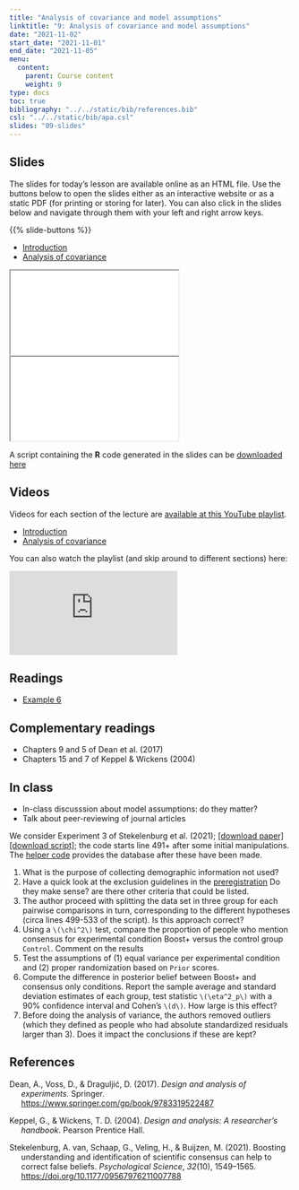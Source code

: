 ```yaml
---
title: "Analysis of covariance and model assumptions"
linktitle: "9: Analysis of covariance and model assumptions"
date: "2021-11-02"
start_date: "2021-11-01"
end_date: "2021-11-05"
menu:
  content:
    parent: Course content
    weight: 9
type: docs
toc: true
bibliography: "../../static/bib/references.bib"
csl: "../../static/bib/apa.csl"
slides: "09-slides"
---
```


## Slides

The slides for today’s lesson are available online as an HTML file. Use the buttons below to open the slides either as an interactive website or as a static PDF (for printing or storing for later). You can also click in the slides below and navigate through them with your left and right arrow keys.

{{% slide-buttons %}}

<ul class="nav nav-tabs" id="slide-tabs" role="tablist">
<li class="nav-item">
<a class="nav-link active" id="introduction-tab" data-toggle="tab" href="#introduction" role="tab" aria-controls="introduction" aria-selected="true">Introduction</a>
</li>
<li class="nav-item">
<a class="nav-link" id="analysis-of-covariance-tab" data-toggle="tab" href="#analysis-of-covariance" role="tab" aria-controls="analysis-of-covariance" aria-selected="false">Analysis of covariance</a>
</li>
</ul>

<div id="slide-tabs" class="tab-content">

<div id="introduction" class="tab-pane fade show active" role="tabpanel" aria-labelledby="introduction-tab">

<div class="embed-responsive embed-responsive-16by9">

<iframe class="embed-responsive-item" src="/slides/09-slides.html#1">
</iframe>

</div>

</div>

<div id="analysis-of-covariance" class="tab-pane fade" role="tabpanel" aria-labelledby="analysis-of-covariance-tab">

<div class="embed-responsive embed-responsive-16by9">

<iframe class="embed-responsive-item" src="/slides/09-slides.html#ancova">
</iframe>

</div>

</div>

</div>

A script containing the **R** code generated in the slides can be [downloaded here](/content/09-slides.R)

## Videos

Videos for each section of the lecture are [available at this YouTube playlist](https://www.youtube.com/playlist?list=PLUB8VZzxA8IsXym3S3kqgGIbJoka7tkGl).

-   [Introduction](https://www.youtube.com/watch?v=gTLp0pplRXk&list=PLUB8VZzxA8IsXym3S3kqgGIbJoka7tkGl)
-   [Analysis of covariance](https://www.youtube.com/watch?v=gTLp0pplRXk&list=PLUB8VZzxA8IsXym3S3kqgGIbJoka7tkGl)

You can also watch the playlist (and skip around to different sections) here:

<div class="embed-responsive embed-responsive-16by9">

<iframe class="embed-responsive-item" src="https://www.youtube.com/embed/playlist?list=PLUB8VZzxA8IsXym3S3kqgGIbJoka7tkGl" frameborder="0" allow="accelerometer; autoplay; encrypted-media; gyroscope; picture-in-picture" allowfullscreen>
</iframe>

</div>

## Readings

-   [Example 6](/example/06-ancova/)

## Complementary readings

-   <i class="fas fa-book"></i> Chapters 9 and 5 of Dean et al. (2017)
-   <i class="fas fa-book"></i> Chapters 15 and 7 of Keppel & Wickens (2004)

## In class

-   In-class discusssion about model assumptions: do they matter?  
-   Talk about peer-reviewing of journal articles

We consider Experiment 3 of Stekelenburg et al. (2021); [\[download paper\]](https://doi.org/10.1177/09567976211007788) [\[download script\]](https://osf.io/4yatk/download); the code starts line 491+ after some initial manipulations. The [helper code](/content/09-ancova.R) provides the database after these have been made.

1.  What is the purpose of collecting demographic information not used?
2.  Have a quick look at the exclusion guidelines in the [preregistration](https://osf.io/4w9tq) Do they make sense? are there other criteria that could be listed.
3.  The author proceed with splitting the data set in three group for each pairwise comparisons in turn, corresponding to the different hypotheses (circa lines 499-533 of the script). Is this approach correct?
4.  Using a `\(\chi^2\)` test, compare the proportion of people who mention consensus for experimental condition Boost+ versus the control group `Control`. Comment on the results
5.  Test the assumptions of (1) equal variance per experimental condition and (2) proper randomization based on `Prior` scores.
6.  Compute the difference in posterior belief between Boost+ and consensus only conditions. Report the sample average and standard deviation estimates of each group, test statistic `\(\eta^2_p\)` with a 90% confidence interval and Cohen’s `\(d\)`. How large is this effect?
7.  Before doing the analysis of variance, the authors removed outliers (which they defined as people who had absolute standardized residuals larger than 3). Does it impact the conclusions if these are kept?

## References

<div id="refs" class="references csl-bib-body hanging-indent" line-spacing="2">

<div id="ref-Dean:2017" class="csl-entry">

Dean, A., Voss, D., & Draguljić, D. (2017). *Design and analysis of experiments*. Springer. <https://www.springer.com/gp/book/9783319522487>

</div>

<div id="ref-Keppel/Wickens:2004" class="csl-entry">

Keppel, G., & Wickens, T. D. (2004). *Design and analysis: A researcher’s handbook*. Pearson Prentice Hall.

</div>

<div id="ref-vanStekelenburg:2021" class="csl-entry">

Stekelenburg, A. van, Schaap, G., Veling, H., & Buijzen, M. (2021). Boosting understanding and identification of scientific consensus can help to correct false beliefs. *Psychological Science*, *32*(10), 1549–1565. <https://doi.org/10.1177/09567976211007788>

</div>

</div>
